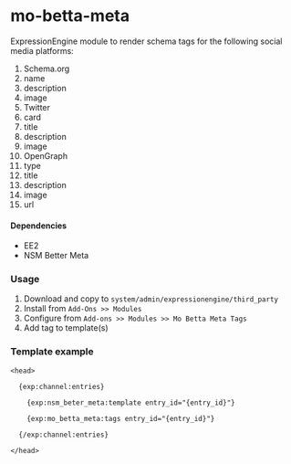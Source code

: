 mo-betta-meta
=============

ExpressionEngine module to render schema tags for the following social media platforms:

1. Schema.org
  1. name
  2. description
  3. image
2. Twitter
  1. card
  2. title
  3. description
  4. image
3. OpenGraph
  1. type
  2. title
  3. description
  4. image
  5. url

#### Dependencies

* EE2
* NSM Better Meta

### Usage

1. Download and copy to `system/admin/expressionengine/third_party`
2. Install from `Add-Ons >> Modules`
3. Configure from `Add-ons >> Modules >> Mo Betta Meta Tags`
4. Add tag to template(s)

### Template example

    <head>
    
      {exp:channel:entries}
      
        {exp:nsm_beter_meta:template entry_id="{entry_id}"}
    
        {exp:mo_betta_meta:tags entry_id="{entry_id}"}
      
      {/exp:channel:entries}

    </head>
